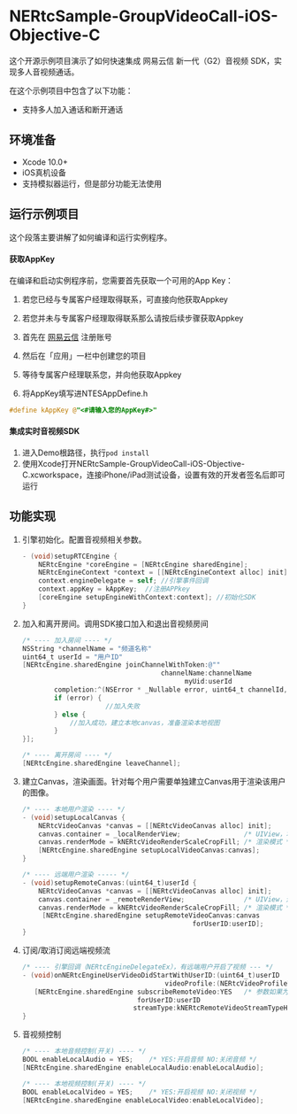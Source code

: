 # NERtcSample-GroupVideoCall-iOS-Objective-C

这个开源示例项目演示了如何快速集成 网易云信 新一代（G2）音视频 SDK，实现多人音视频通话。

 在这个示例项目中包含了以下功能：

- 支持多人加入通话和断开通话

## 环境准备

- Xcode 10.0+
- iOS真机设备
- 支持模拟器运行，但是部分功能无法使用

## 运行示例项目

这个段落主要讲解了如何编译和运行实例程序。

#### 获取AppKey

在编译和启动实例程序前，您需要首先获取一个可用的App Key：

1. 若您已经与专属客户经理取得联系，可直接向他获取Appkey

2. 若您并未与专属客户经理取得联系那么请按后续步骤获取Appkey

3. 首先在 [网易云信](https://id.163yun.com/register?h=media&t=media&clueFrom=nim&from=bdjjnim0035&referrer=https://app.yunxin.163.com/?clueFrom=nim&from=bdjjnim0035) 注册账号

4. 然后在「应用」一栏中创建您的项目
5. 等待专属客户经理联系您，并向他获取Appkey

6. 将AppKey填写进NTESAppDefine.h

```objective-c
#define kAppKey @"<#请输入您的AppKey#>"
```

#### 集成实时音视频SDK

1. 进入Demo根路径，执行`pod install`
2. 使用Xcode打开NERtcSample-GroupVideoCall-iOS-Objective-C.xcworkspace，连接iPhone/iPad测试设备，设置有效的开发者签名后即可运行

## 功能实现

1. 引擎初始化。配置音视频相关参数。

   ```objective-c
   - (void)setupRTCEngine {
       NERtcEngine *coreEngine = [NERtcEngine sharedEngine];
       NERtcEngineContext *context = [[NERtcEngineContext alloc] init];
       context.engineDelegate = self; //引擎事件回调
       context.appKey = kAppKey;  //注册APPkey
       [coreEngine setupEngineWithContext:context]; //初始化SDK
   }
   ```

2. 加入和离开房间。调用SDK接口加入和退出音视频房间

   ```objective-c
   /* ---- 加入房间 ---- */
   NSString *channelName = "频道名称"
   uint64_t userId = "用户ID"
   [NERtcEngine.sharedEngine joinChannelWithToken:@""
                                      channelName:channelName
                                            myUid:userId
           completion:^(NSError * _Nullable error, uint64_t channelId, uint64_t elapesd) {
           if (error) {
   						//加入失败
           } else {
               //加入成功，建立本地canvas，准备渲染本地视图
           }
   }];
   
   /* ---- 离开房间 ---- */
   [NERtcEngine.sharedEngine leaveChannel];
   ```

3. 建立Canvas，渲染画面。针对每个用户需要单独建立Canvas用于渲染该用户的图像。

   ```objective-c
   /* ---- 本地用户渲染 ---- */
   - (void)setupLocalCanvas {
       NERtcVideoCanvas *canvas = [[NERtcVideoCanvas alloc] init];
       canvas.container = _localRenderView;                /* UIView，本地待渲染view */
       canvas.renderMode = kNERtcVideoRenderScaleCropFill; /* 渲染模式 */
       [NERtcEngine.sharedEngine setupLocalVideoCanvas:canvas];
   }
   
   /* ---- 远端用户渲染 ----- */
   - (void)setupRemoteCanvas:(uint64_t)userId {
       NERtcVideoCanvas *canvas = [[NERtcVideoCanvas alloc] init];
       canvas.container = _remoteRenderView;               /* UIView，远端待渲染view */
       canvas.renderMode = kNERtcVideoRenderScaleCropFill; /* 渲染模式 */
   		[NERtcEngine.sharedEngine setupRemoteVideoCanvas:canvas
                                              forUserID:userID];
   }
   ```

4. 订阅/取消订阅远端视频流

   ```objective-c
   /* ---- 引擎回调（NERtcEngineDelegateEx），有远端用户开启了视频 --- */
   - (void)onNERtcEngineUserVideoDidStartWithUserID:(uint64_t)userID
                                       videoProfile:(NERtcVideoProfileType)profile {
      [NERtcEngine.sharedEngine subscribeRemoteVideo:YES   /* 参数如果为NO，则为取消订阅 */
                                forUserID:userID
                               streamType:kNERtcRemoteVideoStreamTypeHigh];    
   }
   ```

5. 音视频控制

   ```objective-c
   /* ---- 本地音频控制(开关) ---- */
   BOOL enableLocalAudio = YES;    /* YES:开启音频 NO:关闭音频 */
   [NERtcEngine.sharedEngine enableLocalAudio:enableLocalAudio];
   
   /* ---- 本地视频控制(开关) ---- */
   BOOL enableLocalVideo = YES;    /* YES:开启视频 NO:关闭视频 */
   [NERtcEngine.sharedEngine enableLocalVideo:enableLocalVideo];
   ```

   

   